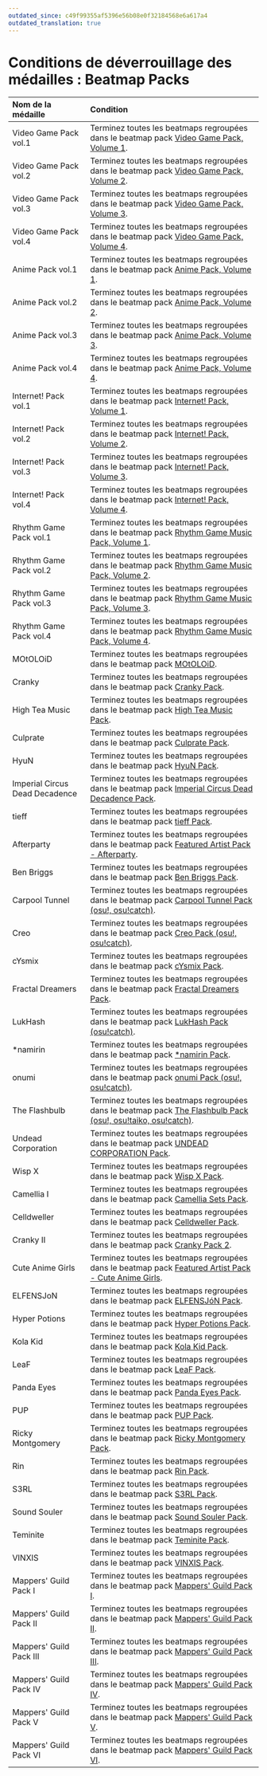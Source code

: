 ```yaml
---
outdated_since: c49f99355af5396e56b08e0f32184568e6a617a4
outdated_translation: true
---
```


# Conditions de déverrouillage des médailles : Beatmap Packs

| Nom de la médaille | Condition |
| :-- | :-- |
| Video Game Pack vol.1 | Terminez toutes les beatmaps regroupées dans le beatmap pack [Video Game Pack, Volume 1](https://osu.ppy.sh/beatmaps/packs/40). |
| Video Game Pack vol.2 | Terminez toutes les beatmaps regroupées dans le beatmap pack [Video Game Pack, Volume 2](https://osu.ppy.sh/beatmaps/packs/48). |
| Video Game Pack vol.3 | Terminez toutes les beatmaps regroupées dans le beatmap pack [Video Game Pack, Volume 3](https://osu.ppy.sh/beatmaps/packs/70). |
| Video Game Pack vol.4 | Terminez toutes les beatmaps regroupées dans le beatmap pack [Video Game Pack, Volume 4](https://osu.ppy.sh/beatmaps/packs/364). |
| Anime Pack vol.1 | Terminez toutes les beatmaps regroupées dans le beatmap pack [Anime Pack, Volume 1](https://osu.ppy.sh/beatmaps/packs/43). |
| Anime Pack vol.2 | Terminez toutes les beatmaps regroupées dans le beatmap pack [Anime Pack, Volume 2](https://osu.ppy.sh/beatmaps/packs/49). |
| Anime Pack vol.3 | Terminez toutes les beatmaps regroupées dans le beatmap pack [Anime Pack, Volume 3](https://osu.ppy.sh/beatmaps/packs/207). |
| Anime Pack vol.4 | Terminez toutes les beatmaps regroupées dans le beatmap pack [Anime Pack, Volume 4](https://osu.ppy.sh/beatmaps/packs/363). |
| Internet! Pack vol.1 | Terminez toutes les beatmaps regroupées dans le beatmap pack [Internet! Pack, Volume 1](https://osu.ppy.sh/beatmaps/packs/42). |
| Internet! Pack vol.2 | Terminez toutes les beatmaps regroupées dans le beatmap pack [Internet! Pack, Volume 2](https://osu.ppy.sh/beatmaps/packs/93). |
| Internet! Pack vol.3 | Terminez toutes les beatmaps regroupées dans le beatmap pack [Internet! Pack, Volume 3](https://osu.ppy.sh/beatmaps/packs/209). |
| Internet! Pack vol.4 | Terminez toutes les beatmaps regroupées dans le beatmap pack [Internet! Pack, Volume 4](https://osu.ppy.sh/beatmaps/packs/366). |
| Rhythm Game Pack vol.1 | Terminez toutes les beatmaps regroupées dans le beatmap pack [Rhythm Game Music Pack, Volume 1](https://osu.ppy.sh/beatmaps/packs/41). |
| Rhythm Game Pack vol.2 | Terminez toutes les beatmaps regroupées dans le beatmap pack [Rhythm Game Music Pack, Volume 2](https://osu.ppy.sh/beatmaps/packs/94). |
| Rhythm Game Pack vol.3 | Terminez toutes les beatmaps regroupées dans le beatmap pack [Rhythm Game Music Pack, Volume 3](https://osu.ppy.sh/beatmaps/packs/208). |
| Rhythm Game Pack vol.4 | Terminez toutes les beatmaps regroupées dans le beatmap pack [Rhythm Game Music Pack, Volume 4](https://osu.ppy.sh/beatmaps/packs/365). |
| MOtOLOiD | Terminez toutes les beatmaps regroupées dans le beatmap pack [MOtOLOiD](https://osu.ppy.sh/beatmaps/packs/1284). |
| Cranky | Terminez toutes les beatmaps regroupées dans le beatmap pack [Cranky Pack](https://osu.ppy.sh/beatmaps/packs/1437). |
| High Tea Music | Terminez toutes les beatmaps regroupées dans le beatmap pack [High Tea Music Pack](https://osu.ppy.sh/beatmaps/packs/1480). |
| Culprate | Terminez toutes les beatmaps regroupées dans le beatmap pack [Culprate Pack](https://osu.ppy.sh/beatmaps/packs/1535). |
| HyuN | Terminez toutes les beatmaps regroupées dans le beatmap pack [HyuN Pack](https://osu.ppy.sh/beatmaps/packs/1581). |
| Imperial Circus Dead Decadence | Terminez toutes les beatmaps regroupées dans le beatmap pack [Imperial Circus Dead Decadence Pack](https://osu.ppy.sh/beatmaps/packs/1688). |
| tieff | Terminez toutes les beatmaps regroupées dans le beatmap pack [tieff Pack](https://osu.ppy.sh/beatmaps/packs/1649). |
| Afterparty | Terminez toutes les beatmaps regroupées dans le beatmap pack [Featured Artist Pack - Afterparty](https://osu.ppy.sh/beatmaps/packs/1542). |
| Ben Briggs | Terminez toutes les beatmaps regroupées dans le beatmap pack [Ben Briggs Pack](https://osu.ppy.sh/beatmaps/packs/1687). |
| Carpool Tunnel | Terminez toutes les beatmaps regroupées dans le beatmap pack [Carpool Tunnel Pack (osu!, osu!catch)](https://osu.ppy.sh/beatmaps/packs/1805). |
| Creo | Terminez toutes les beatmaps regroupées dans le beatmap pack [Creo Pack (osu!, osu!catch)](https://osu.ppy.sh/beatmaps/packs/1807). |
| cYsmix | Terminez toutes les beatmaps regroupées dans le beatmap pack [cYsmix Pack](https://osu.ppy.sh/beatmaps/packs/1808). |
| Fractal Dreamers | Terminez toutes les beatmaps regroupées dans le beatmap pack [Fractal Dreamers Pack](https://osu.ppy.sh/beatmaps/packs/1809). |
| LukHash | Terminez toutes les beatmaps regroupées dans le beatmap pack [LukHash Pack (osu!catch)](https://osu.ppy.sh/beatmaps/packs/1758). |
| \*namirin | Terminez toutes les beatmaps regroupées dans le beatmap pack [\*namirin Pack](https://osu.ppy.sh/beatmaps/packs/1704). |
| onumi | Terminez toutes les beatmaps regroupées dans le beatmap pack [onumi Pack (osu!, osu!catch)](https://osu.ppy.sh/beatmaps/packs/1804). |
| The Flashbulb | Terminez toutes les beatmaps regroupées dans le beatmap pack [The Flashbulb Pack (osu!, osu!taiko, osu!catch)](https://osu.ppy.sh/beatmaps/packs/1762). |
| Undead Corporation | Terminez toutes les beatmaps regroupées dans le beatmap pack [UNDEAD CORPORATION Pack](https://osu.ppy.sh/beatmaps/packs/1810). |
| Wisp X | Terminez toutes les beatmaps regroupées dans le beatmap pack [Wisp X Pack](https://osu.ppy.sh/beatmaps/packs/1806). |
| Camellia I | Terminez toutes les beatmaps regroupées dans le beatmap pack [Camellia Sets Pack](https://osu.ppy.sh/beatmaps/packs/2051). |
| Celldweller | Terminez toutes les beatmaps regroupées dans le beatmap pack [Celldweller Pack](https://osu.ppy.sh/beatmaps/packs/2040). |
| Cranky II | Terminez toutes les beatmaps regroupées dans le beatmap pack [Cranky Pack 2](https://osu.ppy.sh/beatmaps/packs/2049). |
| Cute Anime Girls | Terminez toutes les beatmaps regroupées dans le beatmap pack [Featured Artist Pack - Cute Anime Girls](https://osu.ppy.sh/beatmaps/packs/2031). |
| ELFENSJoN | Terminez toutes les beatmaps regroupées dans le beatmap pack [ELFENSJóN Pack](https://osu.ppy.sh/beatmaps/packs/2047). |
| Hyper Potions | Terminez toutes les beatmaps regroupées dans le beatmap pack [Hyper Potions Pack](https://osu.ppy.sh/beatmaps/packs/2037). |
| Kola Kid | Terminez toutes les beatmaps regroupées dans le beatmap pack [Kola Kid Pack](https://osu.ppy.sh/beatmaps/packs/2044). |
| LeaF | Terminez toutes les beatmaps regroupées dans le beatmap pack [LeaF Pack](https://osu.ppy.sh/beatmaps/packs/2039). |
| Panda Eyes | Terminez toutes les beatmaps regroupées dans le beatmap pack [Panda Eyes Pack](https://osu.ppy.sh/beatmaps/packs/2043). |
| PUP | Terminez toutes les beatmaps regroupées dans le beatmap pack [PUP Pack](https://osu.ppy.sh/beatmaps/packs/2048). |
| Ricky Montgomery | Terminez toutes les beatmaps regroupées dans le beatmap pack [Ricky Montgomery Pack](https://osu.ppy.sh/beatmaps/packs/2046). |
| Rin | Terminez toutes les beatmaps regroupées dans le beatmap pack [Rin Pack](https://osu.ppy.sh/beatmaps/packs/1759). |
| S3RL | Terminez toutes les beatmaps regroupées dans le beatmap pack [S3RL Pack](https://osu.ppy.sh/beatmaps/packs/2045). |
| Sound Souler | Terminez toutes les beatmaps regroupées dans le beatmap pack [Sound Souler Pack](https://osu.ppy.sh/beatmaps/packs/2038). |
| Teminite | Terminez toutes les beatmaps regroupées dans le beatmap pack [Teminite Pack](https://osu.ppy.sh/beatmaps/packs/2042). |
| VINXIS | Terminez toutes les beatmaps regroupées dans le beatmap pack [VINXIS Pack](https://osu.ppy.sh/beatmaps/packs/2041). |
| Mappers' Guild Pack I | Terminez toutes les beatmaps regroupées dans le beatmap pack [Mappers' Guild Pack I](https://osu.ppy.sh/beatmaps/packs/1365). |
| Mappers' Guild Pack II | Terminez toutes les beatmaps regroupées dans le beatmap pack [Mappers' Guild Pack II](https://osu.ppy.sh/beatmaps/packs/1450). |
| Mappers' Guild Pack III | Terminez toutes les beatmaps regroupées dans le beatmap pack [Mappers' Guild Pack III](https://osu.ppy.sh/beatmaps/packs/1689). |
| Mappers' Guild Pack IV | Terminez toutes les beatmaps regroupées dans le beatmap pack [Mappers' Guild Pack IV](https://osu.ppy.sh/beatmaps/packs/1757). |
| Mappers' Guild Pack V | Terminez toutes les beatmaps regroupées dans le beatmap pack [Mappers' Guild Pack V](https://osu.ppy.sh/beatmaps/packs/2032). |
| Mappers' Guild Pack VI | Terminez toutes les beatmaps regroupées dans le beatmap pack [Mappers' Guild Pack VI](https://osu.ppy.sh/beatmaps/packs/2033). |
